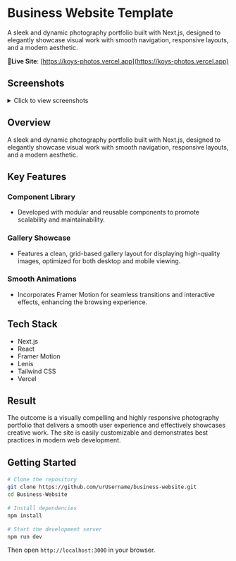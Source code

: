 
# Business Website Template

A sleek and dynamic photography portfolio built with Next.js, designed to elegantly showcase visual work with smooth navigation, responsive layouts, and a modern aesthetic.

🔗**Live Site**: [https://koys-photos.vercel.app](https://koys-photos.vercel.app)

## Screenshots

<details>
<summary>Click to view screenshots</summary>

![Screenshot 1](public/ReadMe/pic01.png)
![Screenshot 2](public/ReadMe/pic02.png)

</details>

## Overview
A sleek and dynamic photography portfolio built with Next.js, designed to elegantly showcase visual work with smooth navigation, responsive layouts, and a modern aesthetic.

## Key Features

### Component Library
- Developed with modular and reusable components to promote scalability and maintainability.

### Gallery Showcase
- Features a clean, grid-based gallery layout for displaying high-quality images, optimized for both desktop and mobile viewing.

### Smooth Animations
- Incorporates Framer Motion for seamless transitions and interactive effects, enhancing the browsing experience.

## Tech Stack
- Next.js  
- React  
- Framer Motion
- Lenis
- Tailwind CSS  
- Vercel  

## Result
The outcome is a visually compelling and highly responsive photography portfolio that delivers a smooth user experience and effectively showcases creative work. The site is easily customizable and demonstrates best practices in modern web development.

## Getting Started

```bash
# Clone the repository
git clone https://github.com/urUsername/business-website.git
cd Business-Website
```

```bash
# Install dependencies
npm install
```

```bash
# Start the development server
npm run dev
```

Then open `http://localhost:3000` in your browser.

